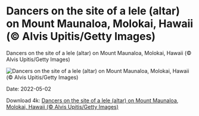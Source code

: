 # Dancers on the site of a lele (altar) on Mount Maunaloa, Molokai, Hawaii (© Alvis Upitis/Getty Images)

Dancers on the site of a lele (altar) on Mount Maunaloa, Molokai, Hawaii (© Alvis Upitis/Getty Images)

![Dancers on the site of a lele (altar) on Mount Maunaloa, Molokai, Hawaii (© Alvis Upitis/Getty Images)](https://bing.com/th?id=OHR.LeiDay_EN-US2557797109_UHD.jpg&w=1024&h=576)

Date: 2022-05-02

Download 4k: [Dancers on the site of a lele (altar) on Mount Maunaloa, Molokai, Hawaii (© Alvis Upitis/Getty Images)](https://bing.com/th?id=OHR.LeiDay_EN-US2557797109_UHD.jpg)

